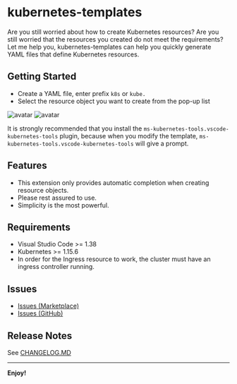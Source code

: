 # kubernetes-templates

Are you still worried about how to create Kubernetes resources? Are you still worried that the resources you created do not meet the requirements?
Let me help you, kubernetes-templates can help you quickly generate YAML files that define Kubernetes resources.

## Getting Started

- Create a YAML file, enter prefix `k8s` or `kube.`
- Select the resource object you want to create from the pop-up list

![avatar](https://raw.githubusercontent.com/lunuan/vscode-kubernetes-templates/master/static/demo.png)
![avatar](https://raw.githubusercontent.com/lunuan/vscode-kubernetes-templates/master/static/demo2.png)

It is strongly recommended that you install the `ms-kubernetes-tools.vscode-kubernetes-tools` plugin, because when you modify the template, `ms-kubernetes-tools.vscode-kubernetes-tools` will give a prompt.

## Features

- This extension only provides automatic completion when creating resource objects.
- Please rest assured to use.
- Simplicity is the most powerful.

## Requirements

- Visual Studio Code >= 1.38
- Kubernetes >= 1.15.6
- In order for the Ingress resource to work, the cluster must have an ingress controller running.

## Issues

- [Issues (Marketplace)](https://marketplace.visualstudio.com/items?itemName=lunuan.kubernetes-templates&ssr=false#qna)
- [Issues (GitHub)](https://github.com/lunuan/vscode-kubernetes-templates/issues)

## Release Notes

See [CHANGELOG.MD](https://github.com/lunuan/vscode-kubernetes-templates/blob/master/CHANGELOG.md)

-----------------------------------------------------------------------------------------------------------

**Enjoy!**
